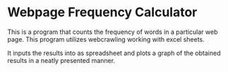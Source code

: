 # Webpage Frequency Calculator

This is a program that counts the frequency of words in a particular web page. This program utilizes webcrawling working with excel sheets.

It inputs the results into as spreadsheet and plots a graph of the obtained results in a neatly presented manner.
